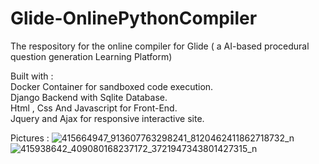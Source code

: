 # Glide-OnlinePythonCompiler
The respository for the online compiler for Glide ( a AI-based procedural question generation Learning Platform)

Built with :  
Docker Container for sandboxed code execution.    
Django Backend with Sqlite Database.    
Html , Css And Javascript for Front-End.    
Jquery and Ajax for responsive interactive site. 


Pictures :
![415664947_913607763298241_8120462411862718732_n](https://github.com/Rahulthesun/Glide-OnlinePythonCompiler/assets/115390877/97afe550-e3e5-4813-be3f-d00d39846bbe)
![415938642_409080168237172_3721947343801427315_n](https://github.com/Rahulthesun/Glide-OnlinePythonCompiler/assets/115390877/5b5dfd0d-d903-42ed-bf56-88278391e58f)

